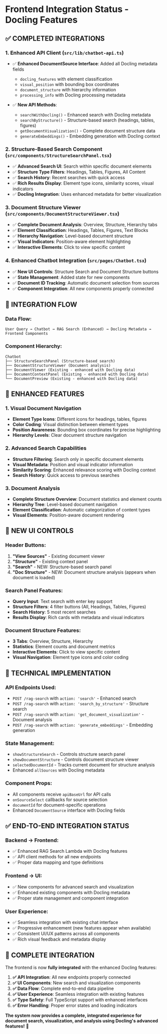 # Frontend Integration Status - Docling Features

## ✅ **COMPLETED INTEGRATIONS**

### **1. Enhanced API Client (`src/lib/chatbot-api.ts`)**
- ✅ **Enhanced DocumentSource Interface**: Added all Docling metadata fields
  - `docling_features` with element classification
  - `visual_position` with bounding box coordinates
  - `document_structure` with hierarchy information
  - `processing_info` with Docling processing metadata

- ✅ **New API Methods**:
  - `searchWithDocling()` - Enhanced search with Docling metadata
  - `searchByStructure()` - Structure-based search (headings, tables, figures)
  - `getDocumentVisualization()` - Complete document structure data
  - `generateEmbeddings()` - Embedding generation with Docling context

### **2. Structure-Based Search Component (`src/components/StructureSearchPanel.tsx`)**
- ✅ **Advanced Search UI**: Search within specific document elements
- ✅ **Structure Type Filters**: Headings, Tables, Figures, All Content
- ✅ **Search History**: Recent searches with quick access
- ✅ **Rich Results Display**: Element type icons, similarity scores, visual indicators
- ✅ **Docling Integration**: Uses enhanced metadata for better visualization

### **3. Document Structure Viewer (`src/components/DocumentStructureViewer.tsx`)**
- ✅ **Complete Document Analysis**: Overview, Structure, Hierarchy tabs
- ✅ **Element Classification**: Headings, Tables, Figures, Text Blocks
- ✅ **Hierarchy Navigation**: Level-based document structure
- ✅ **Visual Indicators**: Position-aware element highlighting
- ✅ **Interactive Elements**: Click to view specific content

### **4. Enhanced Chatbot Integration (`src/pages/Chatbot.tsx`)**
- ✅ **New UI Controls**: Structure Search and Document Structure buttons
- ✅ **State Management**: Added state for new components
- ✅ **Document ID Tracking**: Automatic document selection from sources
- ✅ **Component Integration**: All new components properly connected

## 🔄 **INTEGRATION FLOW**

### **Data Flow:**
```
User Query → Chatbot → RAG Search (Enhanced) → Docling Metadata → Frontend Components
```

### **Component Hierarchy:**
```
Chatbot
├── StructureSearchPanel (Structure-based search)
├── DocumentStructureViewer (Document analysis)
├── DocumentViewer (Existing - enhanced with Docling data)
├── DocumentContextPanel (Existing - enhanced with Docling data)
└── DocumentPreview (Existing - enhanced with Docling data)
```

## 🎯 **ENHANCED FEATURES**

### **1. Visual Document Navigation**
- **Element Type Icons**: Different icons for headings, tables, figures
- **Color Coding**: Visual distinction between element types
- **Position Awareness**: Bounding box coordinates for precise highlighting
- **Hierarchy Levels**: Clear document structure navigation

### **2. Advanced Search Capabilities**
- **Structure Filtering**: Search only in specific document elements
- **Visual Metadata**: Position and visual indicator information
- **Similarity Scoring**: Enhanced relevance scoring with Docling context
- **Search History**: Quick access to previous searches

### **3. Document Analysis**
- **Complete Structure Overview**: Document statistics and element counts
- **Hierarchy Tree**: Level-based document navigation
- **Element Classification**: Automatic categorization of content types
- **Visual Elements**: Position-aware document rendering

## 🚀 **NEW UI CONTROLS**

### **Header Buttons:**
1. **"View Sources"** - Existing document viewer
2. **"Structure"** - Existing context panel
3. **"Search"** - NEW: Structure-based search panel
4. **"Doc Structure"** - NEW: Document structure analysis (appears when document is loaded)

### **Search Panel Features:**
- **Query Input**: Text search with enter key support
- **Structure Filters**: 4 filter buttons (All, Headings, Tables, Figures)
- **Search History**: 5 most recent searches
- **Results Display**: Rich cards with metadata and visual indicators

### **Document Structure Features:**
- **3 Tabs**: Overview, Structure, Hierarchy
- **Statistics**: Element counts and document metrics
- **Interactive Elements**: Click to view specific content
- **Visual Navigation**: Element type icons and color coding

## 🔧 **TECHNICAL IMPLEMENTATION**

### **API Endpoints Used:**
- `POST /rag-search` with `action: 'search'` - Enhanced search
- `POST /rag-search` with `action: 'search_by_structure'` - Structure search
- `POST /rag-search` with `action: 'get_document_visualization'` - Document analysis
- `POST /rag-search` with `action: 'generate_embeddings'` - Embedding generation

### **State Management:**
- `showStructureSearch` - Controls structure search panel
- `showDocumentStructure` - Controls document structure viewer
- `selectedDocumentId` - Tracks current document for structure analysis
- Enhanced `allSources` with Docling metadata

### **Component Props:**
- All components receive `apiBaseUrl` for API calls
- `onSourceSelect` callbacks for source selection
- `documentId` for document-specific operations
- Enhanced `DocumentSource` interface with Docling fields

## ✅ **END-TO-END INTEGRATION STATUS**

### **Backend → Frontend:**
- ✅ Enhanced RAG Search Lambda with Docling features
- ✅ API client methods for all new endpoints
- ✅ Proper data mapping and type definitions

### **Frontend → UI:**
- ✅ New components for advanced search and visualization
- ✅ Enhanced existing components with Docling metadata
- ✅ Proper state management and component integration

### **User Experience:**
- ✅ Seamless integration with existing chat interface
- ✅ Progressive enhancement (new features appear when available)
- ✅ Consistent UI/UX patterns across all components
- ✅ Rich visual feedback and metadata display

## 🎉 **COMPLETE INTEGRATION**

The frontend is now **fully integrated** with the enhanced Docling features:

1. **✅ API Integration**: All new endpoints properly connected
2. **✅ UI Components**: New search and visualization components
3. **✅ Data Flow**: Complete end-to-end data pipeline
4. **✅ User Experience**: Seamless integration with existing features
5. **✅ Type Safety**: Full TypeScript support with enhanced interfaces
6. **✅ Error Handling**: Proper error states and loading indicators

**The system now provides a complete, integrated experience for document search, visualization, and analysis using Docling's advanced features!** 🚀

